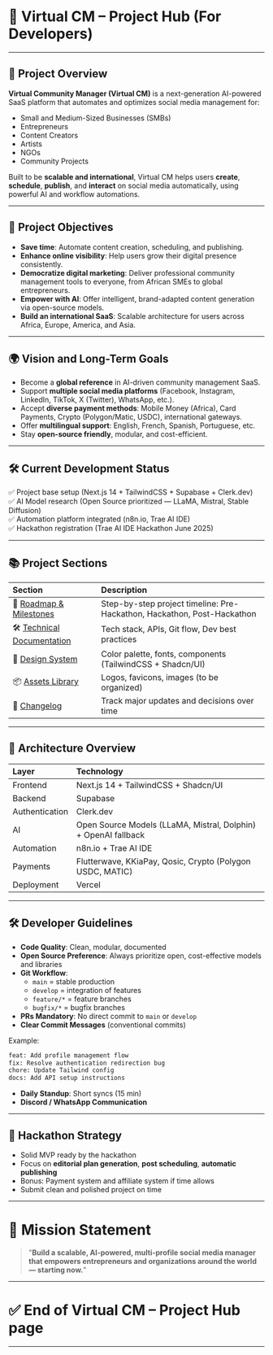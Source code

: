 # 🧙 Virtual CM – Project Hub (For Developers)
---

## 🌟 Project Overview

**Virtual Community Manager (Virtual CM)** is a next-generation AI-powered SaaS platform that automates and optimizes social media management for:

- Small and Medium-Sized Businesses (SMBs)
- Entrepreneurs
- Content Creators
- Artists
- NGOs
- Community Projects

Built to be **scalable and international**, Virtual CM helps users **create**, **schedule**, **publish**, and **interact** on social media automatically, using powerful AI and workflow automations.

---

## 🌟 Project Objectives

- **Save time**: Automate content creation, scheduling, and publishing.
- **Enhance online visibility**: Help users grow their digital presence consistently.
- **Democratize digital marketing**: Deliver professional community management tools to everyone, from African SMEs to global entrepreneurs.
- **Empower with AI**: Offer intelligent, brand-adapted content generation via open-source models.
- **Build an international SaaS**: Scalable architecture for users across Africa, Europe, America, and Asia.

---

## 🌍 Vision and Long-Term Goals

- Become a **global reference** in AI-driven community management SaaS.
- Support **multiple social media platforms** (Facebook, Instagram, LinkedIn, TikTok, X (Twitter), WhatsApp, etc.).
- Accept **diverse payment methods**: Mobile Money (Africa), Card Payments, Crypto (Polygon/Matic, USDC), international gateways.
- Offer **multilingual support**: English, French, Spanish, Portuguese, etc.
- Stay **open-source friendly**, modular, and cost-efficient.

---

## 🛠 Current Development Status

✅ Project base setup (Next.js 14 + TailwindCSS + Supabase + Clerk.dev)  
✅ AI Model research (Open Source prioritized — LLaMA, Mistral, Stable Diffusion)  
✅ Automation platform integrated (n8n.io, Trae AI IDE)  
✅ Hackathon registration (Trae AI IDE Hackathon June 2025)

---

## 📚 Project Sections

| Section | Description |
|:---|:---|
| 🚀 [Roadmap & Milestones](roadmap-milestones.md) | Step-by-step project timeline: Pre-Hackathon, Hackathon, Post-Hackathon |
| 🛠 [Technical Documentation](technical-documentation.md) | Tech stack, APIs, Git flow, Dev best practices |
| 🎨 [Design System](design-system.md) | Color palette, fonts, components (TailwindCSS + Shadcn/UI) |
| 📦 [Assets Library](#) | Logos, favicons, images (to be organized) |
| 📜 [Changelog](changelog.md) | Track major updates and decisions over time |

---

## 🧱 Architecture Overview

| Layer | Technology |
|:---|:---|
| Frontend | Next.js 14 + TailwindCSS + Shadcn/UI |
| Backend | Supabase |
| Authentication | Clerk.dev |
| AI | Open Source Models (LLaMA, Mistral, Dolphin) + OpenAI fallback |
| Automation | n8n.io + Trae AI IDE |
| Payments | Flutterwave, KKiaPay, Qosic, Crypto (Polygon USDC, MATIC) |
| Deployment | Vercel |

---

## 🛠 Developer Guidelines

- **Code Quality**: Clean, modular, documented
- **Open Source Preference**: Always prioritize open, cost-effective models and libraries
- **Git Workflow**:
  - `main` = stable production
  - `develop` = integration of features
  - `feature/*` = feature branches
  - `bugfix/*` = bugfix branches
- **PRs Mandatory**: No direct commit to `main` or `develop`
- **Clear Commit Messages** (conventional commits)

Example:
```bash
feat: Add profile management flow
fix: Resolve authentication redirection bug
chore: Update Tailwind config
docs: Add API setup instructions
```

- **Daily Standup**: Short syncs (15 min)
- **Discord / WhatsApp Communication**

---

## 📅 Hackathon Strategy

- Solid MVP ready by the hackathon
- Focus on **editorial plan generation**, **post scheduling**, **automatic publishing**
- Bonus: Payment system and affiliate system if time allows
- Submit clean and polished project on time

---

# 📌 Mission Statement

> "**Build a scalable, AI-powered, multi-profile social media manager that empowers entrepreneurs and organizations around the world — starting now.**"

---

# ✅ End of Virtual CM – Project Hub page

---
